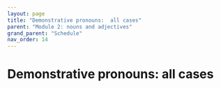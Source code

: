 ```yaml
---
layout: page
title: "Demonstrative pronouns:  all cases"
parent: "Module 2: nouns and adjectives"
grand_parent: "Schedule"
nav_order: 14
---
```



#  Demonstrative pronouns:  all cases